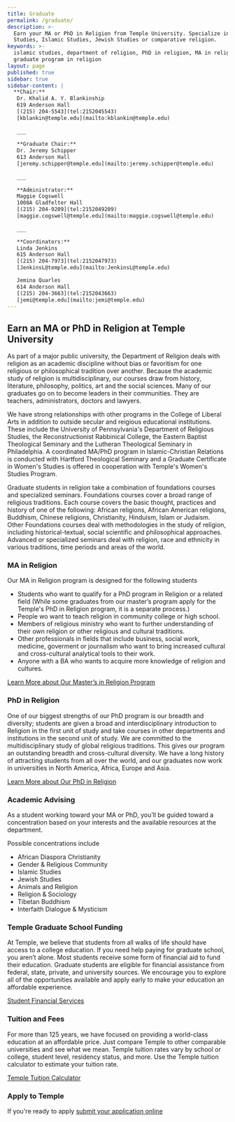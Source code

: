 ```yaml
---
title: Graduate
permalink: /graduate/
description: >-
  Earn your MA or PhD in Religion from Temple University. Specialize in Buddhist
  Studies, Islamic Studies, Jewish Studies or comparative religion.
keywords: >-
  islamic studies, department of religion, PhD in religion, MA in religion,
  graduate program in religion
layout: page
published: true
sidebar: true
sidebar-content: |
  **Chair:**  
   Dr. Khalid A. Y. Blankinship  
   619 Anderson Hall  
   [(215) 204-5543](tel:2152045543)  
   [kblankin@temple.edu](mailto:kblankin@temple.edu)  
   
   ___
   
   **Graduate Chair:**  
   Dr. Jeremy Schipper  
   613 Anderson Hall    
   [jeremy.schipper@temple.edu](mailto:jeremy.schipper@temple.edu)  
   
   ___
   
   **Administrator:**  
   Maggie Cogswell  
   1008A Gladfelter Hall   
   [(215) 204-9209](tel:2152049209)  
   [maggie.cogswell@temple.edu](mailto:maggie.cogswell@temple.edu)  
   
   ___

   **Coordinators:**  
   Linda Jenkins  
   615 Anderson Hall    
   [(215) 204-7973](tel:2152047973)   
   [JenkinsL@temple.edu](mailto:JenkinsL@temple.edu)  

   Jemina Quarles  
   614 Anderson Hall    
   [(215) 204-3663](tel:2152043663)  
   [jemi@temple.edu](mailto:jemi@temple.edu)
---
```

## Earn an MA or PhD in Religion at Temple University
As part of a major public university, the Department of Religion deals with religion as an academic discipline without bias or favoritism for one religious or philosophical tradition over another. Because the academic study of religion is multidisciplinary, our courses draw from history, literature, philosophy, politics, art and the social sciences. Many of our graduates go on to become leaders in their communities. They are teachers, administrators, doctors and lawyers.

We have strong relationships with other programs in the College of Liberal Arts in addition to outside secular and reigious educational institutions. These include the University of Pennsylvania's Department of Religious Studies, the Reconstructionist Rabbinical College, the Eastern Baptist Theological Seminary and the Lutheran Theological Seminary in Philadelphia. A coordinated MA/PhD program in Islamic-Christian Relations is conducted with Hartford Theological Seminary and a Graduate Certificate in Women's Studies is offered in cooperation with Temple's Women's Studies Program.

Graduate students in religion take a combination of foundations courses and specialized seminars. Foundations courses cover a broad range of religious traditions. Each course covers the basic thought, practices and history of one of the following: African religions, African American religions, Buddhism, Chinese religions, Christianity, Hinduism, Islam or Judaism. Other Foundations courses deal with methodologies in the study of religion, including historical-textual, social scientific and philosophical approaches. Advanced or specialized seminars deal with religion, race and ethnicity in various traditions, time periods and areas of the world. 

### MA in Religion
Our MA in Religion program is designed for the following students

- Students who want to qualify for a PhD program in Religion or a related field (While some graduates from our master’s program apply for the Temple's PhD in Religion program, it is a separate process.)
- People wo want to teach religion in community college or high school. 
- Members of religious ministry who want to further understanding of their own religion or other religious and cultural traditions.
- Other professionals in fields that include business, social work, medicine, goverment or journalism who want to bring increased cultural and cross-cultural analytical tools to their work.
- Anyone with a BA who wants to acquire more knowledge of religion and cultures.

[Learn More about Our Master’s in Religion Program](http://www.cla.temple.edu/religion/graduate/master-of-arts-program/)

### PhD in Religion
One of our biggest strengths of our PhD program is our breadth and diversity; students are given a broad and interdisciplinary introduction to Religion in the first unit of study and take courses in other departments and institutions in the second unit of study. We are committed to the multidisciplinary study of global religious traditions. This gives our program an outstanding breadth and cross-cultural diversity. We have a long history of attracting students from all over the world, and our graduates now work in universities in North America, Africa, Europe and Asia.

[Learn More about Our PhD in Religion](http://bulletin.temple.edu/graduate/scd/cla/religion-phd/#text)

### Academic Advising
As a student working toward your MA or PhD, you’ll be guided toward a concentration based on your interests and the available resources at the department.

Possible concentrations include

- African Diaspora Christianity
- Gender & Religious Community
- Islamic Studies
- Jewish Studies
- Animals and Religion
- Religion & Sociology
- Tibetan Buddhism
- Interfaith Dialogue & Mysticism

### Temple Graduate School Funding
At Temple, we believe that students from all walks of life should have access to a college education. If you need help paying for graduate school, you aren’t alone. Most students receive some form of financial aid to fund their education. Graduate students are eligible for financial assistance from federal, state, private, and university sources. We encourage you to explore all of the opportunities available and apply early to make your education an affordable experience. 

[Student Financial Services](https://sfs.temple.edu/financial-aid-types)

### Tuition and Fees
For more than 125 years, we have focused on providing a world-class education at an affordable price. Just compare Temple to other comparable universities and see what we mean. Temple tuition rates vary by school or college, student level, residency status, and more. Use the Temple tuition calculator to estimate your tuition rate. 

[Temple Tuition Calculator](https://bursar.temple.edu/tuition-and-fees/tuition-rates)

### Apply to Temple
If you're ready to apply [submit your application online](https://prd-wlssb.temple.edu/prod8/bwskalog.P_DispLoginNon)
